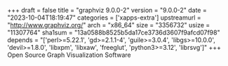 +++
draft = false
title = "graphviz 9.0.0-2"
version = "9.0.0-2"
date = "2023-10-04T18:19:47"
categories = ['xapps-extra']
upstreamurl = "http://www.graphviz.org/"
arch = "x86_64"
size = "3356732"
usize = "11307764"
sha1sum = "13a0588b8525b5da17ce3736d3607f9afcd07f98"
depends = "['perl>=5.22.1', 'gd>=2.1.1-4', 'guile>=3.0.4', 'libgs>=10.0.0', 'devil>=1.8.0', 'libxpm', 'libxaw', 'freeglut', 'python3>=3.12', 'librsvg']"
+++
Open Source Graph Visualization Software